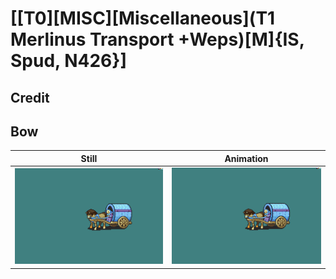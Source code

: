 # [\[T0\]\[MISC\]\[Miscellaneous\]\(T1 Merlinus Transport +Weps\)\[M\]{IS, Spud, N426}]

## Credit


	
## Bow

| Still | Animation |
| :---: | :-------: |
| ![Bow still](./Bow_000.png) | ![Bow animation](./Bow.gif) |
